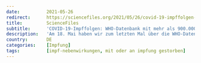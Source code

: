 ```yaml
---
date:          2021-05-26
redirect:      https://sciencefiles.org/2021/05/26/covid-19-impffolgen-who-datenbank-mit-mehr-als-900-000-meldungen-und-6-021-toten/
title:         ScienceFiles
subtitle:      'COVID-19-Impffolgen: WHO-Datenbank mit mehr als 900.000 Meldungen und 6.021 Toten'
description:   'Am 18. Mai haben wir zum letzten Mal über die WHO-Datenbank "VigiAccess" berichtet und aller Probleme die das Ablageformat dieser Datenbank bereitet zum Trotz, Informationen zur Verbreitung und Schwere der Nebenwirkungen zusammengetragen. Damals waren in der Datenbank 5.624 Personen, die nach Impfung verstorben sind, erfasst. Zum 25. Mai sind es bereits 6.029. Die Anzahl der…'
country:       DE
categories:    [Impfung]
tags:          [impf-nebenwirkungen, mit oder an impfung gestorben]
---
```

